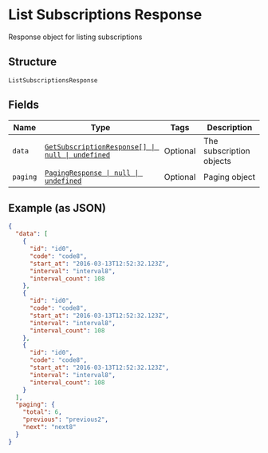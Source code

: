 
# List Subscriptions Response

Response object for listing subscriptions

## Structure

`ListSubscriptionsResponse`

## Fields

| Name | Type | Tags | Description |
|  --- | --- | --- | --- |
| `data` | [`GetSubscriptionResponse[] \| null \| undefined`](../../doc/models/get-subscription-response.md) | Optional | The subscription objects |
| `paging` | [`PagingResponse \| null \| undefined`](../../doc/models/paging-response.md) | Optional | Paging object |

## Example (as JSON)

```json
{
  "data": [
    {
      "id": "id0",
      "code": "code8",
      "start_at": "2016-03-13T12:52:32.123Z",
      "interval": "interval8",
      "interval_count": 108
    },
    {
      "id": "id0",
      "code": "code8",
      "start_at": "2016-03-13T12:52:32.123Z",
      "interval": "interval8",
      "interval_count": 108
    },
    {
      "id": "id0",
      "code": "code8",
      "start_at": "2016-03-13T12:52:32.123Z",
      "interval": "interval8",
      "interval_count": 108
    }
  ],
  "paging": {
    "total": 6,
    "previous": "previous2",
    "next": "next8"
  }
}
```


